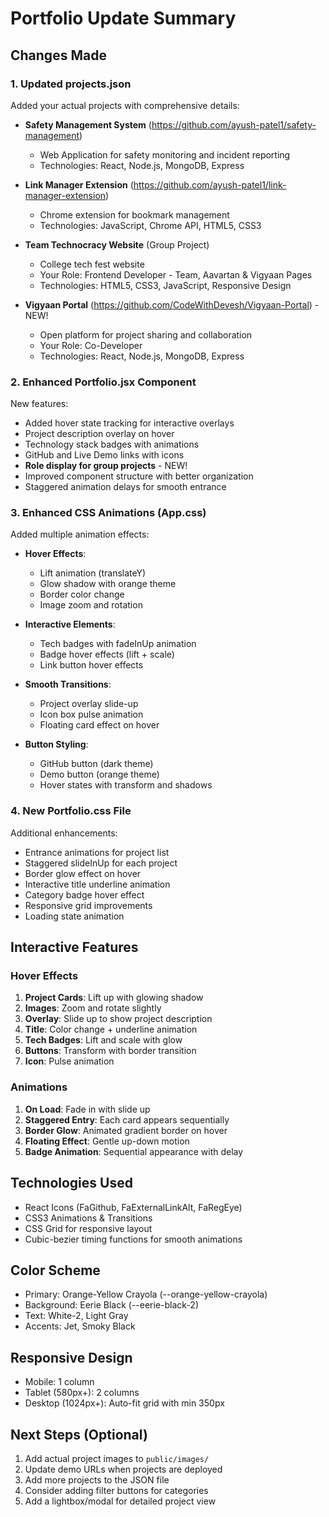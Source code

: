 # Portfolio Update Summary

## Changes Made

### 1. **Updated projects.json**
Added your actual projects with comprehensive details:
- **Safety Management System** (https://github.com/ayush-patel1/safety-management)
  - Web Application for safety monitoring and incident reporting
  - Technologies: React, Node.js, MongoDB, Express
  
- **Link Manager Extension** (https://github.com/ayush-patel1/link-manager-extension)
  - Chrome extension for bookmark management
  - Technologies: JavaScript, Chrome API, HTML5, CSS3

- **Team Technocracy Website** (Group Project)
  - College tech fest website
  - Your Role: Frontend Developer - Team, Aavartan & Vigyaan Pages
  - Technologies: HTML5, CSS3, JavaScript, Responsive Design

- **Vigyaan Portal** (https://github.com/CodeWithDevesh/Vigyaan-Portal) - NEW!
  - Open platform for project sharing and collaboration
  - Your Role: Co-Developer
  - Technologies: React, Node.js, MongoDB, Express

### 2. **Enhanced Portfolio.jsx Component**
New features:
- Added hover state tracking for interactive overlays
- Project description overlay on hover
- Technology stack badges with animations
- GitHub and Live Demo links with icons
- **Role display for group projects** - NEW!
- Improved component structure with better organization
- Staggered animation delays for smooth entrance

### 3. **Enhanced CSS Animations (App.css)**
Added multiple animation effects:
- **Hover Effects**:
  - Lift animation (translateY)
  - Glow shadow with orange theme
  - Border color change
  - Image zoom and rotation
  
- **Interactive Elements**:
  - Tech badges with fadeInUp animation
  - Badge hover effects (lift + scale)
  - Link button hover effects
  
- **Smooth Transitions**:
  - Project overlay slide-up
  - Icon box pulse animation
  - Floating card effect on hover
  
- **Button Styling**:
  - GitHub button (dark theme)
  - Demo button (orange theme)
  - Hover states with transform and shadows

### 4. **New Portfolio.css File**
Additional enhancements:
- Entrance animations for project list
- Staggered slideInUp for each project
- Border glow effect on hover
- Interactive title underline animation
- Category badge hover effect
- Responsive grid improvements
- Loading state animation

## Interactive Features

### Hover Effects
1. **Project Cards**: Lift up with glowing shadow
2. **Images**: Zoom and rotate slightly
3. **Overlay**: Slide up to show project description
4. **Title**: Color change + underline animation
5. **Tech Badges**: Lift and scale with glow
6. **Buttons**: Transform with border transition
7. **Icon**: Pulse animation

### Animations
1. **On Load**: Fade in with slide up
2. **Staggered Entry**: Each card appears sequentially
3. **Border Glow**: Animated gradient border on hover
4. **Floating Effect**: Gentle up-down motion
5. **Badge Animation**: Sequential appearance with delay

## Technologies Used
- React Icons (FaGithub, FaExternalLinkAlt, FaRegEye)
- CSS3 Animations & Transitions
- CSS Grid for responsive layout
- Cubic-bezier timing functions for smooth animations

## Color Scheme
- Primary: Orange-Yellow Crayola (--orange-yellow-crayola)
- Background: Eerie Black (--eerie-black-2)
- Text: White-2, Light Gray
- Accents: Jet, Smoky Black

## Responsive Design
- Mobile: 1 column
- Tablet (580px+): 2 columns
- Desktop (1024px+): Auto-fit grid with min 350px

## Next Steps (Optional)
1. Add actual project images to `public/images/`
2. Update demo URLs when projects are deployed
3. Add more projects to the JSON file
4. Consider adding filter buttons for categories
5. Add a lightbox/modal for detailed project view
